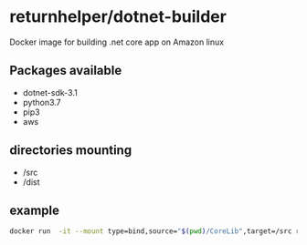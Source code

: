# returnhelper/dotnet-builder
Docker image for building .net core app on Amazon linux

## Packages available

- dotnet-sdk-3.1
- python3.7
- pip3
- aws

## directories mounting

- /src
- /dist

## example

```bash
docker run  -it --mount type=bind,source="$(pwd)/CoreLib",target=/src returnhelper/dotnet-builder bash
```
